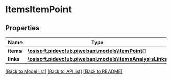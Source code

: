 # ItemsItemPoint

## Properties
Name | Type | Description | Notes
------------ | ------------- | ------------- | -------------
**items** | [**\osisoft.pidevclub.piwebapi.models\ItemPoint[]**](ItemPoint.md) |  | [optional] 
**links** | [**\osisoft.pidevclub.piwebapi.models\ItemsAnalysisLinks**](ItemsAnalysisLinks.md) |  | [optional] 

[[Back to Model list]](../README.md#documentation-for-models) [[Back to API list]](../README.md#documentation-for-api-endpoints) [[Back to README]](../README.md)


